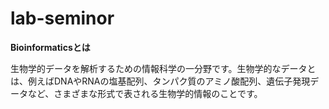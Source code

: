 # lab-seminor

__**Bioinformaticsとは**__

生物学的データを解析するための情報科学の一分野です。生物学的なデータとは、例えばDNAやRNAの塩基配列、タンパク質のアミノ酸配列、遺伝子発現データなど、さまざまな形式で表される生物学的情報のことです。

